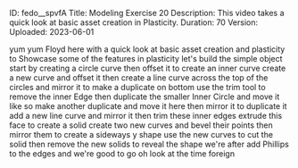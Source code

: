 ID: fedo__spvfA
Title: Modeling Exercise 20
Description: This video takes a quick look at basic asset creation in Plasticity.
Duration: 70
Version: 
Uploaded: 2023-06-01

yum yum
Floyd here with a quick look at basic
asset creation and plasticity to
Showcase some of the features in
plasticity let's build the simple object
start by creating a circle curve then
offset it to create an inner curve
create a new curve and offset it then
create a line curve across the top of
the circles and mirror it to make a
duplicate on bottom use the trim tool to
remove the inner Edge
then duplicate the smaller Inner Circle
and move it like so
make another duplicate and move it here
then mirror it to duplicate it
add a new line curve and mirror it then
trim these inner edges
extrude this face to create a solid
create two new curves and bevel their
points
then mirror them to create a sideways y
shape use the new curves to cut the
solid then remove the new solids to
reveal the shape we're after
add Phillips to the edges and we're good
to go
oh look at the time
foreign
